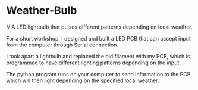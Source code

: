 Weather-Bulb
============

// A LED lightbulb that pulses different patterns depending on local weather.

For a short workshop, I designed and built a LED PCB that can accept input from the computer through Serial connection.

I took apart a lightbulb and replaced the old filament with my PCB, which is programmed to have different lighting patterns depending on the input.

The python program runs on your computer to send information to the PCB, which will then light depending on the specified local weather.
